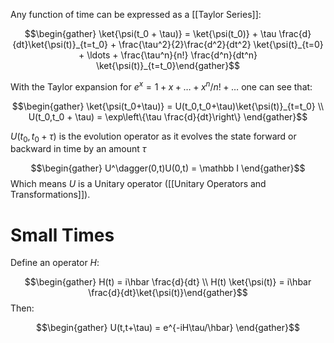 Any function of time can be expressed as a [[Taylor Series]]:

$$\begin{gather} \ket{\psi(t_0 + \tau)} = \ket{\psi(t_0)} + \tau \frac{d}{dt}\ket{\psi(t)}_{t=t_0} + \frac{\tau^2}{2}\frac{d^2}{dt^2} \ket{\psi(t}_{t=0} + \ldots + \frac{\tau^n}{n!} \frac{d^n}{dt^n} \ket{\psi(t)}_{t=t_0}\end{gather}$$

With the Taylor expansion for $e^x = 1 + x + \ldots + x^n/n! + \ldots$ one can see that:

$$\begin{gather} \ket{\psi(t_0+\tau)} = U(t_0,t_0+\tau)\ket{\psi(t)}_{t=t_0} \\ U(t_0,t_0 + \tau) = \exp\left\{\tau \frac{d}{dt}\right\} \end{gather}$$

$U(t_0, t_0 + \tau)$ is the evolution operator as it evolves the state forward or backward in time by an amount $\tau$ 

$$\begin{gather} U^\dagger(0,t)U(0,t) = \mathbb I \end{gather}$$
Which means $U$ is a Unitary operator ([[Unitary Operators and Transformations]]).

# Small Times
Define an operator $H$: 

$$\begin{gather} H(t) = i\hbar \frac{d}{dt} \\ H(t) \ket{\psi(t)} = i\hbar \frac{d}{dt}\ket{\psi(t)}\end{gather}$$
Then: 

$$\begin{gather} U(t,t+\tau) = e^{-iH\tau/\hbar} \end{gather}$$
